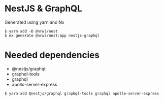 # NestJS & GraphQL

Generated using yarn and Nx
`````shell
$ yarn add -D @nrwl/nest
$ nx generate @nrwl/nest:app nestjs-graphql
`````

# Needed dependencies
- @nestjs/graphql
- graphql-tools
- graphql
- apollo-server-express

`````shell
$ yarn add @nestjs/graphql graphql-tools graphql apollo-server-express
`````
